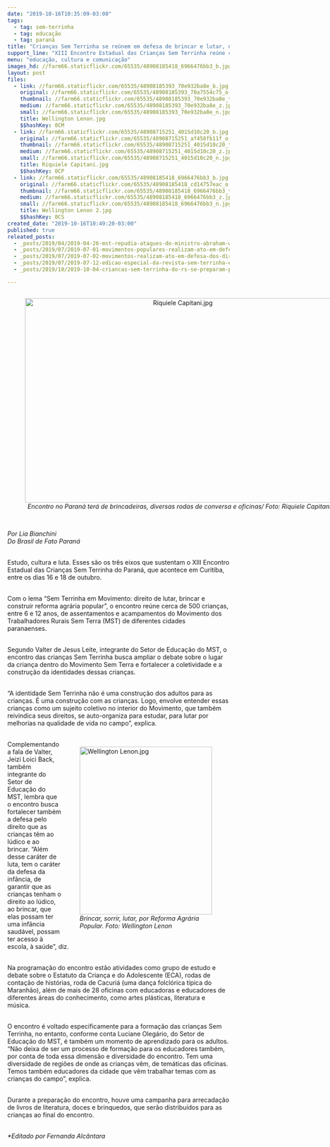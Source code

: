 ```yaml
---
date: "2019-10-16T10:35:09-03:00"
tags:
  - tag: sem-terrinha
  - tag: educação
  - tag: paraná
title: "Crianças Sem Terrinha se reúnem em defesa de brincar e lutar, no Paraná"
support_line: "XIII Encontro Estadual das Crianças Sem Terrinha reúne cerca de 500 crianças entre 6 e 12 anos, em Curitiba"
menu: "educação, cultura e comunicação"
images_hd: //farm66.staticflickr.com/65535/48908185418_6966476bb3_b.jpg
layout: post
files:
  - link: //farm66.staticflickr.com/65535/48908185393_70e932ba8e_b.jpg
    original: //farm66.staticflickr.com/65535/48908185393_70a7554c75_o.jpg
    thumbnail: //farm66.staticflickr.com/65535/48908185393_70e932ba8e_t.jpg
    medium: //farm66.staticflickr.com/65535/48908185393_70e932ba8e_z.jpg
    small: //farm66.staticflickr.com/65535/48908185393_70e932ba8e_n.jpg
    title: Wellington Lenon.jpg
    $$hashKey: 0CM
  - link: //farm66.staticflickr.com/65535/48908715251_4015d10c20_b.jpg
    original: //farm66.staticflickr.com/65535/48908715251_af458fb11f_o.jpg
    thumbnail: //farm66.staticflickr.com/65535/48908715251_4015d10c20_t.jpg
    medium: //farm66.staticflickr.com/65535/48908715251_4015d10c20_z.jpg
    small: //farm66.staticflickr.com/65535/48908715251_4015d10c20_n.jpg
    title: Riquiele Capitani.jpg
    $$hashKey: 0CP
  - link: //farm66.staticflickr.com/65535/48908185418_6966476bb3_b.jpg
    original: //farm66.staticflickr.com/65535/48908185418_cd14757eac_o.jpg
    thumbnail: //farm66.staticflickr.com/65535/48908185418_6966476bb3_t.jpg
    medium: //farm66.staticflickr.com/65535/48908185418_6966476bb3_z.jpg
    small: //farm66.staticflickr.com/65535/48908185418_6966476bb3_n.jpg
    title: Wellington Lenon 2.jpg
    $$hashKey: 0CS
created_date: "2019-10-16T10:49:20-03:00"
published: true
releated_posts:
  - _posts/2019/04/2019-04-26-mst-repudia-ataques-do-ministro-abraham-weintraub-contra-a-educacao-do-campo.md
  - _posts/2019/07/2019-07-01-movimentos-populares-realizam-ato-em-defesa-da-educacao-em-sao-paulo.md
  - _posts/2019/07/2019-07-02-movimentos-realizam-ato-em-defesa-dos-direitos-e-da-educacao-em-sp.md
  - _posts/2019/07/2019-07-12-edicao-especial-da-revista-sem-terrinha-e-lancado-em-sp.md
  - _posts/2019/10/2019-10-04-criancas-sem-terrinha-do-rs-se-preparam-para-encontro-estadual.md

---
```

<div style="text-align:center">
<figure class="image" style="display:inline-block"><img alt="Riquiele Capitani.jpg" height="464" src="//farm66.staticflickr.com/65535/48908715251_4015d10c20_b.jpg" width="700" />
<figcaption><em>Encontro no Paran&aacute; ter&aacute; de brincadeiras, diversas rodas de conversa e oficinas/ Foto:&nbsp;Riquiele Capitani</em></figcaption>
</figure>
</div>

<p><br />
<em>Por Lia Bianchini<br />
Do Brasil de Fato Paran&aacute;&nbsp;</em><br />
&nbsp;</p>

<p>Estudo, cultura e luta. Esses s&atilde;o os tr&ecirc;s eixos que sustentam o XIII Encontro Estadual das Crian&ccedil;as Sem Terrinha do Paran&aacute;, que acontece em Curitiba, entre os dias 16 e 18 de outubro.&nbsp;<br />
&nbsp;</p>

<p>Com o lema &ldquo;Sem Terrinha em Movimento: direito de lutar, brincar e construir reforma agr&aacute;ria popular&rdquo;, o encontro re&uacute;ne cerca de 500 crian&ccedil;as, entre 6 e 12 anos, de assentamentos e acampamentos do Movimento dos Trabalhadores Rurais Sem Terra (MST) de diferentes cidades paranaenses.&nbsp;&nbsp;<br />
&nbsp;</p>

<p>Segundo Valter de Jesus Leite, integrante do Setor de Educa&ccedil;&atilde;o do MST, o encontro das crian&ccedil;as Sem Terrinha busca ampliar o debate sobre o lugar da crian&ccedil;a dentro do Movimento Sem Terra e fortalecer a coletividade e a constru&ccedil;&atilde;o da identidades dessas crian&ccedil;as.&nbsp;<br />
&nbsp;</p>

<p>&ldquo;A identidade Sem Terrinha n&atilde;o &eacute; uma constru&ccedil;&atilde;o dos adultos para as crian&ccedil;as. &Eacute; uma constru&ccedil;&atilde;o com as crian&ccedil;as. Logo, envolve entender essas crian&ccedil;as como um sujeito coletivo no interior do Movimento, que tamb&eacute;m reivindica seus direitos, se auto-organiza para estudar, para lutar por melhorias na qualidade de vida no campo&rdquo;, explica.&nbsp;<br />
&nbsp;</p>

<figure class="image" style="float:right"><img alt="Wellington Lenon.jpg" height="381" src="//farm66.staticflickr.com/65535/48908185393_70e932ba8e_b.jpg" width="300" />
<figcaption><em>Brincar, sorrir, lutar, por Reforma Agr&aacute;ria<br />
Popular. Foto:&nbsp;Wellington Lenon</em></figcaption>
</figure>

<p>Complementando a fala de Valter, Jeizi Loici Back, tamb&eacute;m integrante do Setor de Educa&ccedil;&atilde;o do MST, lembra que o encontro busca fortalecer tamb&eacute;m a defesa pelo direito que as crian&ccedil;as t&ecirc;m ao l&uacute;dico e ao brincar. &ldquo;Al&eacute;m desse car&aacute;ter de luta, tem o car&aacute;ter da defesa da inf&acirc;ncia, de garantir que as crian&ccedil;as tenham o direito ao l&uacute;dico, ao brincar, que elas possam ter uma inf&acirc;ncia saud&aacute;vel, possam ter acesso &agrave; escola, &agrave; sa&uacute;de&rdquo;, diz.&nbsp;<br />
&nbsp;</p>

<p>Na programa&ccedil;&atilde;o do encontro est&atilde;o atividades como grupo de estudo e debate sobre o Estatuto da Crian&ccedil;a e do Adolescente (ECA), rodas de conta&ccedil;&atilde;o de hist&oacute;rias, roda de Cacuri&aacute; (uma dan&ccedil;a folcl&oacute;rica t&iacute;pica do Maranh&atilde;o), al&eacute;m de mais de 28 oficinas com educadoras e educadores de diferentes &aacute;reas do conhecimento, como artes pl&aacute;sticas, literatura e m&uacute;sica.&nbsp;<br />
&nbsp;</p>

<p>O encontro &eacute; voltado especificamente para a forma&ccedil;&atilde;o das crian&ccedil;as Sem Terrinha, no entanto, conforme conta Luciane Oleg&aacute;rio, do Setor de Educa&ccedil;&atilde;o do MST, &eacute; tamb&eacute;m um momento de aprendizado para os adultos. &ldquo;N&atilde;o deixa de ser um processo de forma&ccedil;&atilde;o para os educadores tamb&eacute;m, por conta de toda essa dimens&atilde;o e diversidade do encontro. Tem uma diversidade de regi&otilde;es de onde as crian&ccedil;as v&ecirc;m, de tem&aacute;ticas das oficinas. Temos tamb&eacute;m educadores da cidade que v&ecirc;m trabalhar temas com as crian&ccedil;as do campo&rdquo;, explica.&nbsp;<br />
&nbsp;</p>

<p>Durante a prepara&ccedil;&atilde;o do encontro, houve uma campanha para arrecada&ccedil;&atilde;o de livros de literatura, doces e brinquedos, que ser&atilde;o distribu&iacute;dos para as crian&ccedil;as ao final do encontro.&nbsp;</p>

<p><br />
<em>*Editado por Fernanda Alc&acirc;ntara</em></p>
